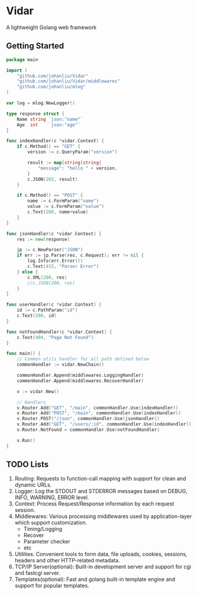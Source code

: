 # Vidar
A lightweight Golang web framework


## Getting Started

~~~ go
package main

import (
	"github.com/johanliu/Vidar"
	"github.com/johanliu/Vidar/middlewares"
	"github.com/johanliu/mlog"
)

var log = mlog.NewLogger()

type response struct {
	Name string `json:"name"`
	Age  int    `json:"age"`
}

func indexHandler(c *vidar.Context) {
	if c.Method() == "GET" {
		version := c.QueryParam("version")

		result := map[string]string{
			"message": "hello " + version,
		}
		c.JSON(202, result)
	}

	if c.Method() == "POST" {
		name := c.FormParam("name")
		value := c.FormParam("value")
		c.Text(200, name+value)
	}
}

func jsonHandler(c *vidar.Context) {
	res := new(response)

	jp := c.NewParser("JSON")
	if err := jp.Parse(res, c.Request); err != nil {
		log.Info(err.Error())
		c.Text(415, "Parser Error")
	} else {
		c.XML(200, res)
		//c.JSON(200, res)
	}
}

func userHandler(c *vidar.Context) {
	id := c.PathParam("id")
	c.Text(200, id)
}

func notFoundHandler(c *vidar.Context) {
	c.Text(404, "Page Not Found")
}

func main() {
	// Common utils handler for all path defined below
	commonHandler := vidar.NewChain()

	commonHandler.Append(middlewares.LoggingHandler)
	commonHandler.Append(middlewares.RecoverHandler)

	v := vidar.New()

	// Handlers
	v.Router.Add("GET", "/main", commonHandler.Use(indexHandler))
	v.Router.Add("POST", "/main", commonHandler.Use(indexHandler))
	v.Router.POST("/json", commonHandler.Use(jsonHandler))
	v.Router.Add("GET", "/users/:id", commonHandler.Use(indexHandler))
	v.Router.NotFound = commonHandler.Use(notFoundHandler)

	v.Run()
}
~~~


## TODO Lists

1. Routing: Requests to function-call mapping with support for clean and dynamic URLs.
2. Logger: Log the STDOUT and STDERROR messages based on DEBUG, INFO, WARNING, ERROR level.
3. Context: Process Request/Response information by each request session.
4. Middlewares: Various processing middlewares used by application-layer which support customization.
    - Timing/Logging
    - Recover
    - Parameter checker
    - etc
5. Utilities: Convenient tools to form data, file uploads, cookies, sessions, headers and other HTTP-related metadata.
6. TCP/IP Server(optional): Built-in development server and support for cgi and fastcgi server.
7. Templates(optional): Fast and golang built-in template engine and support for popular templates.
